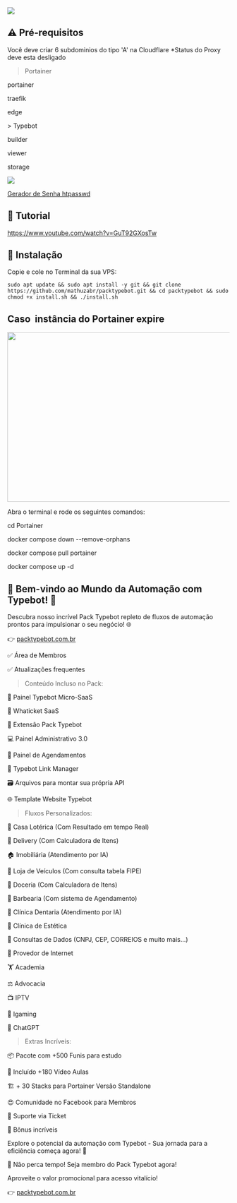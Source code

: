 
<img src="https://i.postimg.cc/nLvNYVqr/autoinstalador.png"> 

## ⚠️ Pré-requisitos

Você deve criar 6 subdominios do tipo 'A' na Cloudflare
*Status do Proxy deve esta desligado

> Portainer
<p>portainer</p>
<p>traefik</p>
<p>edge</p>
> Typebot
<p>builder</p>
<p>viewer</p>
<p>storage</p>


<img src="https://packtypebot.com.br/wp-content/uploads/2023/12/apontamentos.png"> 

<a href="https://packtypebot.com.br/gerador/htpasswd.php">Gerador de Senha htpasswd</a>

## 🎥 Tutorial

https://www.youtube.com/watch?v=GuT92GXosTw

## 💽 Instalação

<p>Copie e cole no Terminal da sua VPS:</p>

```
sudo apt update && sudo apt install -y git && git clone https://github.com/mathuzabr/packtypebot.git && cd packtypebot && sudo chmod +x install.sh && ./install.sh
```

## Caso  instância do Portainer expire
<img class="alignnone wp-image-2222 size-full" src="https://packtypebot.com.br/wp-content/uploads/2023/12/erro-port.jpg" alt="" width="950" height="385" />

Abra o terminal e rode os seguintes comandos:

<p>cd Portainer

<p>docker compose down --remove-orphans
<p>docker compose pull portainer
<p>docker compose up -d

##  🚀 Bem-vindo ao Mundo da Automação com Typebot! 🤖

<p>Descubra nosso incrível Pack Typebot repleto de fluxos de automação prontos para impulsionar o seu negócio! 🌐
<p>👉 <a href="https://packtypebot.com.br">packtypebot.com.br</a>

<p>✅ Área de Membros
<p>✅ Atualizações frequentes

> Conteúdo Incluso no Pack:

<p>🤑 Painel Typebot Micro-SaaS
<p>🎯 Whaticket SaaS
<p>🧩 Extensão Pack Typebot
<p>💻 Painel Administrativo 3.0
<p>📅 Painel de Agendamentos
<p>🔗 Typebot Link Manager
<p>🗃️ Arquivos para montar sua própria API
<p>🌐 Template Website Typebot

> Fluxos Personalizados:

<p>🎰 Casa Lotérica (Com Resultado em tempo Real)
<p>🍔 Delivery (Com Calculadora de Itens)
<p>🏠 Imobiliária (Atendimento por IA)
<p>🚗 Loja de Veículos (Com consulta tabela FIPE)
<p>🍰 Doceria (Com Calculadora de Itens)
<p>💈 Barbearia (Com sistema de Agendamento)
<p>🦷 Clínica Dentaria (Atendimento por IA)
<p>💆 Clínica de Estética
<p>💼 Consultas de Dados (CNPJ, CEP, CORREIOS e muito mais...)
<p>📶 Provedor de Internet
<p>🏋️ Academia
<p>⚖️ Advocacia
<p>📺 IPTV
<p>🎰 Igaming
<p>🤖 ChatGPT

> Extras Incríveis:

<p>📦 Pacote com +500 Funis para estudo
<p>🎥 Incluído +180 Vídeo Aulas
<p>🏗️ + 30 Stacks para Portainer Versão Standalone
<p>😍 Comunidade no Facebook para Membros
<p>🎫 Suporte via Ticket
<p>🎉 Bônus incríveis

<p>Explore o potencial da automação com Typebot - Sua jornada para a eficiência começa agora! 🚀

<p>🛒 Não perca tempo! Seja membro do Pack Typebot agora!
<p>Aproveite o valor promocional para acesso vitalício!
<p>👉 <a href="https://packtypebot.com.br/#preco">packtypebot.com.br</a>
